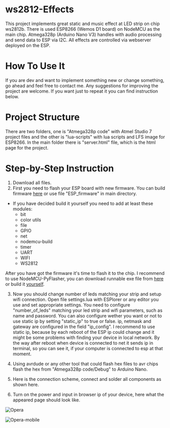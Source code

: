 # ws2812-Effects
This project implements great static and music effect at LED strip on chip ws2812b. There is used ESP8266 (Wemos D1 board) on NodeMCU as the main chip. Atmega328p (Arduino Nano V3) handles with audio processing and send data to ESP via I2C. All effects are controlled via webserver deployed on the ESP.

# How To Use It
If you are dev and want to implement something new or change something, go ahead and feel free to contact me. Any suggestions for improving the project are welcome. If you want just to repeat it you can find instruction below.

# Project Structure
There are two folders, one is "Atmega328p code" with Atmel Studio 7 project files and the other is "lua-scripts" with lua scripts and LFS image for ESP8266. In the main folder there is "server.html" file, which is the html page for the project.

# Step-by-Step Instruction
1. Download all files.
2. First you need to flash your ESP board with new firmware. You can build firmware [here](https://nodemcu-build.com) or use file "ESP_firmware" in main directory. 
- If you have decided build it yourself you need to add at least these modules:
  - bit
  - color utils
  - file
  - GPIO
  - net
  - nodemcu-build
  - timer
  - UART
  - WIFI
  - WS2812

After you have got the firmware it's time to flash it to the chip. I recommend to use NodeMCU-PyFlasher, you can download runnable exe file from [here](https://github.com/marcelstoer/nodemcu-pyflasher/releases) or build it [yourself](https://github.com/marcelstoer/nodemcu-pyflasher).

3. Now you should change number of leds matching your strip and setup wifi connection. Open file settings.lua with ESPlorer or any editor you use and set appropriate settings. You need to configure "number_of_leds" matching your led strip and wifi parameters, such as name and password. You can also configure wether you want or not to use static ip by setting "static_ip" to true or false. ip, netmask and gateway are configured in the field "ip_config". I recommend to use static ip, because by each reboot of the ESP ip could change and it might be some problems with finding your device in local network. By the way after reboot when device is connected to net it sends ip in terminal, so you can see it, if your computer is connected to esp at that moment.

4. Using avrdude or any other tool that could flash hex files to avr chips flash the hex from "Atmega328p code/Debug" to Arduino Nano.

5. Here is the connection scheme, connect and solder all components as shown here.

6. Turn on the power and input in browser ip of your device, here what the appeared page should look like.

![Opera](https://github.com/Vitve4/ws2812-effects/images/Opera.png)

![Opera-mobile](https://github.com/Vitve4/ws2812-effects/images/Opera-mobile.png)
